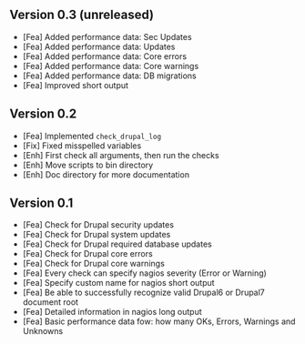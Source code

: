 Version 0.3 (unreleased)
-----------

- [Fea]		Added performance data: Sec Updates
- [Fea]		Added performance data: Updates
- [Fea]		Added performance data: Core errors
- [Fea]		Added performance data: Core warnings
- [Fea]		Added performance data: DB migrations
- [Fea]		Improved short output


Version 0.2
-----------

- [Fea]		Implemented `check_drupal_log`
- [Fix]		Fixed misspelled variables
- [Enh]		First check all arguments, then run the checks
- [Enh]		Move scripts to bin directory
- [Enh]		Doc directory for more documentation


Version 0.1
-----------

- [Fea]		Check for Drupal security updates
- [Fea]		Check for Drupal system updates
- [Fea]		Check for Drupal required database updates
- [Fea]		Check for Drupal core errors
- [Fea]		Check for Drupal core warnings
- [Fea]		Every check can specify nagios severity (Error or Warning)
- [Fea]		Specify custom name for nagios short output
- [Fea]		Be able to successfully recognize valid Drupal6 or Drupal7 document root
- [Fea]		Detailed information in nagios long output
- [Fea]		Basic performance data fow: how many OKs, Errors, Warnings and Unknowns

